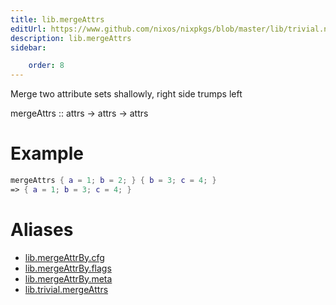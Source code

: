 ```yaml
---
title: lib.mergeAttrs
editUrl: https://www.github.com/nixos/nixpkgs/blob/master/lib/trivial.nix#L178C5
description: lib.mergeAttrs
sidebar:

    order: 8
---
```


Merge two attribute sets shallowly, right side trumps left

mergeAttrs :: attrs -> attrs -> attrs

# Example

```nix
mergeAttrs { a = 1; b = 2; } { b = 3; c = 4; }
=> { a = 1; b = 3; c = 4; }
```


# Aliases

- [lib.mergeAttrBy.cfg](/reference/libmergeAttrBy.cfg)
- [lib.mergeAttrBy.flags](/reference/libmergeAttrBy.flags)
- [lib.mergeAttrBy.meta](/reference/libmergeAttrBy.meta)
- [lib.trivial.mergeAttrs](/reference/libtrivial.mergeAttrs)


